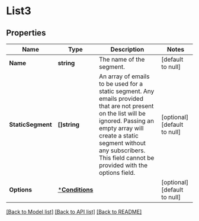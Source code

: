 # List3

## Properties
Name | Type | Description | Notes
------------ | ------------- | ------------- | -------------
**Name** | **string** | The name of the segment. | [default to null]
**StaticSegment** | **[]string** | An array of emails to be used for a static segment. Any emails provided that are not present on the list will be ignored. Passing an empty array will create a static segment without any subscribers. This field cannot be provided with the options field. | [optional] [default to null]
**Options** | [***Conditions**](Conditions.md) |  | [optional] [default to null]

[[Back to Model list]](../README.md#documentation-for-models) [[Back to API list]](../README.md#documentation-for-api-endpoints) [[Back to README]](../README.md)

